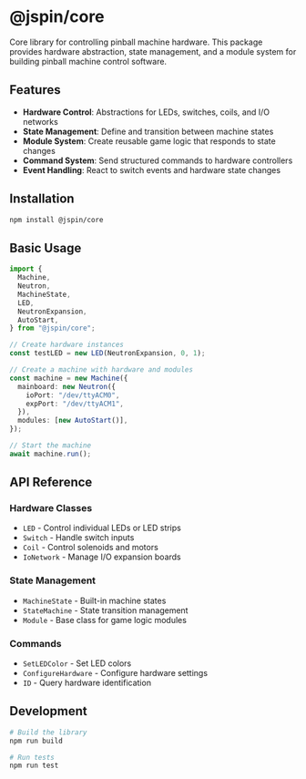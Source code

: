 # @jspin/core

Core library for controlling pinball machine hardware. This package provides hardware abstraction, state management, and a module system for building pinball machine control software.

## Features

- **Hardware Control**: Abstractions for LEDs, switches, coils, and I/O networks
- **State Management**: Define and transition between machine states
- **Module System**: Create reusable game logic that responds to state changes
- **Command System**: Send structured commands to hardware controllers
- **Event Handling**: React to switch events and hardware state changes

## Installation

```bash
npm install @jspin/core
```

## Basic Usage

```typescript
import {
  Machine,
  Neutron,
  MachineState,
  LED,
  NeutronExpansion,
  AutoStart,
} from "@jspin/core";

// Create hardware instances
const testLED = new LED(NeutronExpansion, 0, 1);

// Create a machine with hardware and modules
const machine = new Machine({
  mainboard: new Neutron({
    ioPort: "/dev/ttyACM0",
    expPort: "/dev/ttyACM1",
  }),
  modules: [new AutoStart()],
});

// Start the machine
await machine.run();
```

## API Reference

### Hardware Classes

- `LED` - Control individual LEDs or LED strips
- `Switch` - Handle switch inputs
- `Coil` - Control solenoids and motors
- `IoNetwork` - Manage I/O expansion boards

### State Management

- `MachineState` - Built-in machine states
- `StateMachine` - State transition management
- `Module` - Base class for game logic modules

### Commands

- `SetLEDColor` - Set LED colors
- `ConfigureHardware` - Configure hardware settings
- `ID` - Query hardware identification

## Development

```bash
# Build the library
npm run build

# Run tests
npm run test
```
